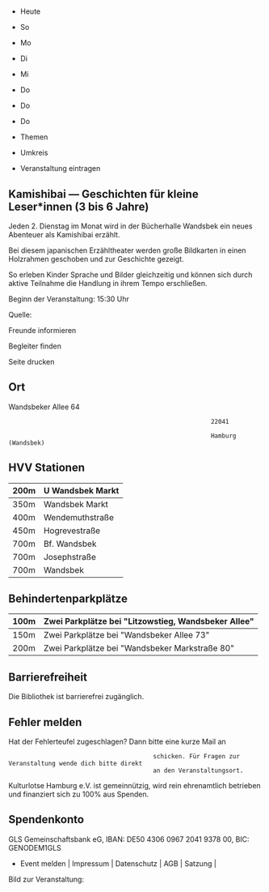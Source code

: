 # 

- Heute
- So
- Mo
- Di
- Mi
- Do
- Do
- Do

- Themen
- Umkreis

- Veranstaltung eintragen

## Kamishibai — Geschichten für kleine Leser*innen (3 bis 6 Jahre)

<!-- image -->

Jeden 2. Dienstag im Monat wird in der Bücherhalle Wandsbek ein neues Abenteuer als Kamishibai erzählt. 

Bei diesem japanischen Erzähltheater werden große Bildkarten in einen Holzrahmen geschoben und zur Geschichte gezeigt.

So erleben Kinder Sprache und Bilder gleichzeitig und können sich durch aktive Teilnahme die Handlung in ihrem Tempo erschließen.

Beginn der Veranstaltung: 15:30 Uhr

Quelle:

Freunde informieren

Begleiter finden

Seite drucken

## Ort

Wandsbeker Allee 64

				                                            22041 

				                                            Hamburg (Wandsbek)

## HVV Stationen

| 200m   | U Wandsbek Markt   |
|--------|--------------------|
| 350m   | Wandsbek Markt     |
| 400m   | Wendemuthstraße    |
| 450m   | Hogrevestraße      |
| 700m   | Bf. Wandsbek       |
| 700m   | Josephstraße       |
| 700m   | Wandsbek           |

## Behindertenparkplätze

| 100m   | Zwei Parkplätze bei "Litzowstieg, Wandsbeker Allee"   |
|--------|-------------------------------------------------------|
| 150m   | Zwei Parkplätze bei "Wandsbeker Allee  73"            |
| 200m   | Zwei Parkplätze bei "Wandsbeker Markstraße 80"        |

## Barrierefreiheit

Die Bibliothek ist barrierefrei zugänglich.

## Fehler melden

Hat der Fehlerteufel zugeschlagen? Dann bitte eine kurze Mail an
											
											schicken. Für Fragen zur Veranstaltung wende dich bitte direkt
											an den Veranstaltungsort.

Kulturlotse Hamburg e.V. ist gemeinnützig, wird rein ehrenamtlich betrieben und finanziert sich zu 100% aus Spenden.

## Spendenkonto

GLS Gemeinschaftsbank eG, IBAN: DE50 4306 0967 2041 9378 00, BIC: GENODEM1GLS

- Event melden | Impressum | Datenschutz | AGB | Satzung |

Bild zur Veranstaltung:

<!-- image -->
